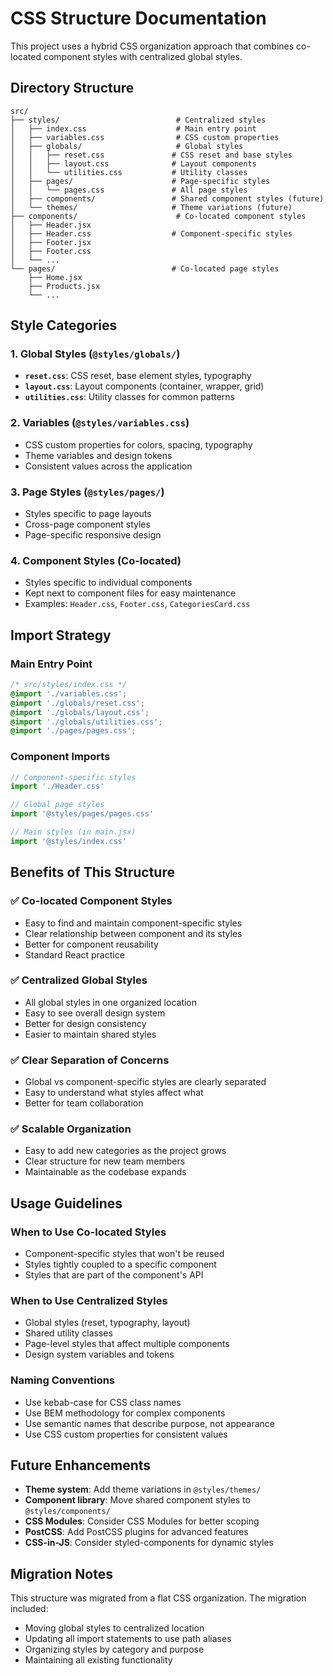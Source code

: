 # CSS Structure Documentation

This project uses a hybrid CSS organization approach that combines co-located component styles with centralized global styles.

## Directory Structure

```
src/
├── styles/                          # Centralized styles
│   ├── index.css                    # Main entry point
│   ├── variables.css                # CSS custom properties
│   ├── globals/                     # Global styles
│   │   ├── reset.css               # CSS reset and base styles
│   │   ├── layout.css              # Layout components
│   │   └── utilities.css           # Utility classes
│   ├── pages/                      # Page-specific styles
│   │   └── pages.css               # All page styles
│   ├── components/                 # Shared component styles (future)
│   └── themes/                     # Theme variations (future)
├── components/                      # Co-located component styles
│   ├── Header.jsx
│   ├── Header.css                  # Component-specific styles
│   ├── Footer.jsx
│   ├── Footer.css
│   └── ...
└── pages/                          # Co-located page styles
    ├── Home.jsx
    ├── Products.jsx
    └── ...
```

## Style Categories

### 1. **Global Styles** (`@styles/globals/`)
- **`reset.css`**: CSS reset, base element styles, typography
- **`layout.css`**: Layout components (container, wrapper, grid)
- **`utilities.css`**: Utility classes for common patterns

### 2. **Variables** (`@styles/variables.css`)
- CSS custom properties for colors, spacing, typography
- Theme variables and design tokens
- Consistent values across the application

### 3. **Page Styles** (`@styles/pages/`)
- Styles specific to page layouts
- Cross-page component styles
- Page-specific responsive design

### 4. **Component Styles** (Co-located)
- Styles specific to individual components
- Kept next to component files for easy maintenance
- Examples: `Header.css`, `Footer.css`, `CategoriesCard.css`

## Import Strategy

### Main Entry Point
```css
/* src/styles/index.css */
@import './variables.css';
@import './globals/reset.css';
@import './globals/layout.css';
@import './globals/utilities.css';
@import './pages/pages.css';
```

### Component Imports
```javascript
// Component-specific styles
import './Header.css'

// Global page styles
import '@styles/pages/pages.css'

// Main styles (in main.jsx)
import '@styles/index.css'
```

## Benefits of This Structure

### ✅ **Co-located Component Styles**
- Easy to find and maintain component-specific styles
- Clear relationship between component and its styles
- Better for component reusability
- Standard React practice

### ✅ **Centralized Global Styles**
- All global styles in one organized location
- Easy to see overall design system
- Better for design consistency
- Easier to maintain shared styles

### ✅ **Clear Separation of Concerns**
- Global vs component-specific styles are clearly separated
- Easy to understand what styles affect what
- Better for team collaboration

### ✅ **Scalable Organization**
- Easy to add new categories as the project grows
- Clear structure for new team members
- Maintainable as the codebase expands

## Usage Guidelines

### When to Use Co-located Styles
- Component-specific styles that won't be reused
- Styles tightly coupled to a specific component
- Styles that are part of the component's API

### When to Use Centralized Styles
- Global styles (reset, typography, layout)
- Shared utility classes
- Page-level styles that affect multiple components
- Design system variables and tokens

### Naming Conventions
- Use kebab-case for CSS class names
- Use BEM methodology for complex components
- Use semantic names that describe purpose, not appearance
- Use CSS custom properties for consistent values

## Future Enhancements

- **Theme system**: Add theme variations in `@styles/themes/`
- **Component library**: Move shared component styles to `@styles/components/`
- **CSS Modules**: Consider CSS Modules for better scoping
- **PostCSS**: Add PostCSS plugins for advanced features
- **CSS-in-JS**: Consider styled-components for dynamic styles

## Migration Notes

This structure was migrated from a flat CSS organization. The migration included:
- Moving global styles to centralized location
- Updating all import statements to use path aliases
- Organizing styles by category and purpose
- Maintaining all existing functionality
